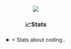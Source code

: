 <div align="center">
  
<p align="center">
  <img src="https://lanyard.cnrad.dev/api/1018290650602553364" />
</p>

### 📈Stats
<details>
    <summary> ⚡ Stats about coding.. </> </summary>
    <br/>

<!--START_SECTION:waka-->
![Code Time](http://img.shields.io/badge/Code%20Time-105%20hrs%2052%20mins-blue)

![Profile Views](http://img.shields.io/badge/Profile%20Views-10-blue)

**🐱 My GitHub Data** 

> 📦 1.1 MB Used in GitHub's Storage 
 > 
> 🏆 114 Contributions in the Year 2024
 > 
> 💼 Opted to Hire
 > 
> 📜 5 Public Repositories 
 > 
> 🔑 19 Private Repositories 
 > 
**I'm an Early 🐤** 

```text
🌞 Morning                26 commits          ██░░░░░░░░░░░░░░░░░░░░░░░   06.77 % 
🌆 Daytime                181 commits         ████████████░░░░░░░░░░░░░   47.14 % 
🌃 Evening                135 commits         █████████░░░░░░░░░░░░░░░░   35.16 % 
🌙 Night                  42 commits          ███░░░░░░░░░░░░░░░░░░░░░░   10.94 % 
```
📅 **I'm Most Productive on Sunday** 

```text
Monday                   23 commits          █░░░░░░░░░░░░░░░░░░░░░░░░   05.99 % 
Tuesday                  50 commits          ███░░░░░░░░░░░░░░░░░░░░░░   13.02 % 
Wednesday                49 commits          ███░░░░░░░░░░░░░░░░░░░░░░   12.76 % 
Thursday                 57 commits          ████░░░░░░░░░░░░░░░░░░░░░   14.84 % 
Friday                   50 commits          ███░░░░░░░░░░░░░░░░░░░░░░   13.02 % 
Saturday                 66 commits          ████░░░░░░░░░░░░░░░░░░░░░   17.19 % 
Sunday                   89 commits          ██████░░░░░░░░░░░░░░░░░░░   23.18 % 
```


📊 **This Week I Spent My Time On** 

```text
🕑︎ Time Zone: Europe/Berlin

💬 Programming Languages: 
Lua                      8 mins              █████████████████████████   99.07 % 
INI                      0 secs              ░░░░░░░░░░░░░░░░░░░░░░░░░   00.93 % 

🔥 Editors: 
VS Code                  8 mins              █████████████████████████   100.00 % 

🐱‍💻 Projects: 
[framework]              8 mins              █████████████████████████   99.07 % 
Unknown Project          0 secs              ░░░░░░░░░░░░░░░░░░░░░░░░░   00.93 % 

💻 Operating System: 
Windows                  8 mins              █████████████████████████   100.00 % 
```

**I Mostly Code in JavaScript** 

```text
JavaScript               7 repos             ████████░░░░░░░░░░░░░░░░░   31.82 % 
Lua                      5 repos             ██████░░░░░░░░░░░░░░░░░░░   22.73 % 
Shell                    3 repos             ███░░░░░░░░░░░░░░░░░░░░░░   13.64 % 
Python                   3 repos             ███░░░░░░░░░░░░░░░░░░░░░░   13.64 % 
HTML                     1 repo              █░░░░░░░░░░░░░░░░░░░░░░░░   04.55 % 
```




 Last Updated on 10/11/2024 07:16:12 UTC
<!--END_SECTION:waka-->
</details>
